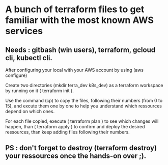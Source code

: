 # A bunch of terraform files to get familiar with the most known AWS services

## Needs : gitbash (win users), terraform, gcloud cli, kubectl cli.


After configuring your local with your AWS account by using (aws configure)

Create two directories (mkdir terra_dev k8s_dev) as a terraform workspace by running on it ( terraform init ).

Use the command (cp) to copy the files, following their numbers (from 0 to 15), and excute them one by one to help you understand which ressources depend on which ones.

For each file copied, execute ( terraform plan ) to see which changes will happen, than ( terraform apply ) to confirm and deploy the desired ressources, than keep adding files following their numbers.


## PS : don't forget to destroy (terraform destroy) your ressources once the hands-on over ;).
